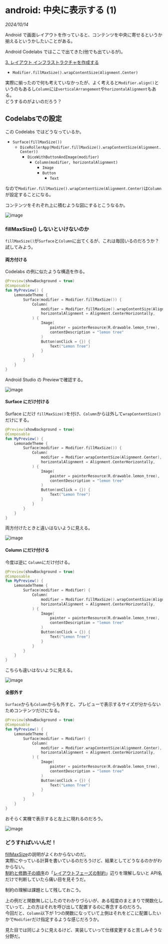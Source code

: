 # android: 中央に表示する (1)

<i>2024/10/14</i>

Android で画面レイアウトを作っていると、コンテンツを中央に寄せるというか揃えるというかしたいことがある。

Android Codelabs ではここで出てきた(他でも出ているが)。

[3. レイアウト インフラストラクチャを作成する](https://developer.android.com/codelabs/basic-android-kotlin-compose-build-a-dice-roller-app?continue=https%3A%2F%2Fdeveloper.android.com%2Fcourses%2Fpathways%2Fandroid-basics-compose-unit-2-pathway-2&hl=ja#2)

* `Modifier.fillMaxSize().wrapContentSize(Alignment.Center)`

実際に揃ったので何も考えていなかったが、よく考えると`Modifier.align()`というのもあるし`Column`には`verticalArrangement`や`horizontalAlignment`もある。  
どうするのがよいのだろう？

## Codelabsでの設定

この Codelabs ではどうなっているか。

* `Surface(fillMaxSize())`
  * `DiceRollerApp(Modifier.fillMaxSize().wrapContentSize(Alignment.Center))`
    * `DiceWithButtonAndImage(modifier)`
      * `Column(modifier, horizontalAlignment)`
        * `Image`
        * `Button`
          * `Text`

なので`Modifier.fillMaxSize().wrapContentSize(Alignment.Center)`は`Column`が設定することになる。  

コンテンツをそれぞれ上に積むような図にするとこうなるか。

![image](20241014a-1.png)

### fillMaxSize() しないといけないのか

`fillMaxSize()`が`Surface`と`Column`に出てくるが、これは毎回いるのだろうか？  
試してみよう。

#### 両方付ける

Codelabs の例に似たような構造を作る。

```kotlin
@Preview(showBackground = true)
@Composable
fun MyPreview() {
    LemonadeTheme {
        Surface(modifier = Modifier.fillMaxSize()) {
            Column(
                modifier = Modifier.fillMaxSize().wrapContentSize(Alignment.Center),
                horizontalAlignment = Alignment.CenterHorizontally,
            ) {
                Image(
                    painter = painterResource(R.drawable.lemon_tree),
                    contentDescription = "lemon tree"
                )
                Button(onClick = {}) {
                    Text("Lemon Tree")
                }
            }
        }
    }
}
```

Android Studio の Previewで確認する。

![image](20241014a-2.png)

#### Surface にだけ付ける

Surface にだけ `fillMaxSize()`を付け、`Column`からは外して`wrapContentSize()`だけにする。

```kotlin
@Preview(showBackground = true)
@Composable
fun MyPreview() {
    LemonadeTheme {
        Surface(modifier = Modifier.fillMaxSize()) {
            Column(
                modifier = Modifier.wrapContentSize(Alignment.Center),
                horizontalAlignment = Alignment.CenterHorizontally,
            ) {
                Image(
                    painter = painterResource(R.drawable.lemon_tree),
                    contentDescription = "lemon tree"
                )
                Button(onClick = {}) {
                    Text("Lemon Tree")
                }
            }
        }
    }
}
```

両方付けたときと違いはないように見える。

![image](20241014a-3.png)

#### Column にだけ付ける

今度は逆に `Column`にだけ付ける。

```kotlin
@Preview(showBackground = true)
@Composable
fun MyPreview() {
    LemonadeTheme {
        Surface(modifier = Modifier) {
            Column(
                modifier = Modifier.fillMaxSize().wrapContentSize(Alignment.Center),
                horizontalAlignment = Alignment.CenterHorizontally,
            ) {
                Image(
                    painter = painterResource(R.drawable.lemon_tree),
                    contentDescription = "lemon tree"
                )
                Button(onClick = {}) {
                    Text("Lemon Tree")
                }
            }
        }
    }
}
```

こちらも違いはないように見える。

![image](20241014a-4.png)

#### 全部外す

`Surface`からも`Column`からも外すと、プレビューで表示するサイズが分からないためコンテンツだけになる。

```kotlin
@Preview(showBackground = true)
@Composable
fun MyPreview() {
    LemonadeTheme {
        Surface(modifier = Modifier) {
            Column(
                modifier = Modifier.wrapContentSize(Alignment.Center),
                horizontalAlignment = Alignment.CenterHorizontally,
            ) {
                Image(
                    painter = painterResource(R.drawable.lemon_tree),
                    contentDescription = "lemon tree"
                )
                Button(onClick = {}) {
                    Text("Lemon Tree")
                }
            }
        }
    }
}
```

おそらく実機で表示すると左上に現れるのだろう。

![image](20241014a-5.png)

### どうすればいいんだ！

[fillMaxSize](https://developer.android.com/reference/kotlin/androidx/compose/foundation/layout/package-summary#%28androidx.compose.ui.Modifier%29.fillMaxSize%28kotlin.Float%29)の説明がよくわからないのだ。  
実際にやっている計算を書いているのだろうけど、結果としてどうなるのかがわからない。  
[制約と修飾子の順序](https://developer.android.com/develop/ui/compose/layouts/constraints-modifiers?hl=ja)の「[レイアウトフェーズの制約](https://developer.android.com/develop/ui/compose/layouts/constraints-modifiers?hl=ja#constraints-layout)」辺りを理解しないと API名だけで判断していたら痛い目を見そうだ。

制約の理解は課題として残しておこう。

上の例だと関数無しにしたのでわかりづらいが、ある程度のまとまりで関数化していって、上の方はそれを呼び出して配置するのに専念するのだろう。  
今回だと、`Column`以下が 1つの関数になっていて上側はそれをどこに配置したいかで`Modifier`だけ指定するような感じだろうか。

見た目では同じように見えるけど、実装していって仕様変更すると苦しみそうな分野だ。  